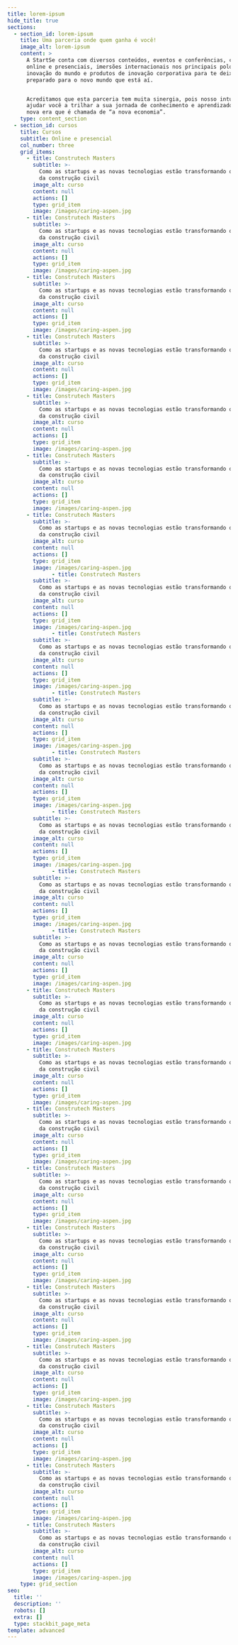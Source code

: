 ```yaml
---
title: lorem-ipsum
hide_title: true
sections:
  - section_id: lorem-ipsum
    title: Uma parceria onde quem ganha é você!
    image_alt: lorem-ipsum
    content: >
      A StartSe conta com diversos conteúdos, eventos e conferências, cursos
      online e presenciais, imersões internacionais nos principais polos de
      inovação do mundo e produtos de inovação corporativa para te deixar
      preparado para o novo mundo que está aí.


      Acreditamos que esta parceria tem muita sinergia, pois nosso intuito é
      ajudar você a trilhar a sua jornada de conhecimento e aprendizado nessa
      nova era que é chamada de “a nova economia”.
    type: content_section
  - section_id: cursos
    title: Cursos
    subtitle: Online e presencial
    col_number: three
    grid_items:
      - title: Construtech Masters
        subtitle: >-
          Como as startups e as novas tecnologias estão transformando o universo
          da construção civil
        image_alt: curso
        content: null
        actions: []
        type: grid_item
        image: /images/caring-aspen.jpg
      - title: Construtech Masters
        subtitle: >-
          Como as startups e as novas tecnologias estão transformando o universo
          da construção civil
        image_alt: curso
        content: null
        actions: []
        type: grid_item
        image: /images/caring-aspen.jpg
      - title: Construtech Masters
        subtitle: >-
          Como as startups e as novas tecnologias estão transformando o universo
          da construção civil
        image_alt: curso
        content: null
        actions: []
        type: grid_item
        image: /images/caring-aspen.jpg
      - title: Construtech Masters
        subtitle: >-
          Como as startups e as novas tecnologias estão transformando o universo
          da construção civil
        image_alt: curso
        content: null
        actions: []
        type: grid_item
        image: /images/caring-aspen.jpg
      - title: Construtech Masters
        subtitle: >-
          Como as startups e as novas tecnologias estão transformando o universo
          da construção civil
        image_alt: curso
        content: null
        actions: []
        type: grid_item
        image: /images/caring-aspen.jpg
      - title: Construtech Masters
        subtitle: >-
          Como as startups e as novas tecnologias estão transformando o universo
          da construção civil
        image_alt: curso
        content: null
        actions: []
        type: grid_item
        image: /images/caring-aspen.jpg
      - title: Construtech Masters
        subtitle: >-
          Como as startups e as novas tecnologias estão transformando o universo
          da construção civil
        image_alt: curso
        content: null
        actions: []
        type: grid_item
        image: /images/caring-aspen.jpg
              - title: Construtech Masters
        subtitle: >-
          Como as startups e as novas tecnologias estão transformando o universo
          da construção civil
        image_alt: curso
        content: null
        actions: []
        type: grid_item
        image: /images/caring-aspen.jpg
              - title: Construtech Masters
        subtitle: >-
          Como as startups e as novas tecnologias estão transformando o universo
          da construção civil
        image_alt: curso
        content: null
        actions: []
        type: grid_item
        image: /images/caring-aspen.jpg
              - title: Construtech Masters
        subtitle: >-
          Como as startups e as novas tecnologias estão transformando o universo
          da construção civil
        image_alt: curso
        content: null
        actions: []
        type: grid_item
        image: /images/caring-aspen.jpg
              - title: Construtech Masters
        subtitle: >-
          Como as startups e as novas tecnologias estão transformando o universo
          da construção civil
        image_alt: curso
        content: null
        actions: []
        type: grid_item
        image: /images/caring-aspen.jpg
              - title: Construtech Masters
        subtitle: >-
          Como as startups e as novas tecnologias estão transformando o universo
          da construção civil
        image_alt: curso
        content: null
        actions: []
        type: grid_item
        image: /images/caring-aspen.jpg
              - title: Construtech Masters
        subtitle: >-
          Como as startups e as novas tecnologias estão transformando o universo
          da construção civil
        image_alt: curso
        content: null
        actions: []
        type: grid_item
        image: /images/caring-aspen.jpg
              - title: Construtech Masters
        subtitle: >-
          Como as startups e as novas tecnologias estão transformando o universo
          da construção civil
        image_alt: curso
        content: null
        actions: []
        type: grid_item
        image: /images/caring-aspen.jpg
      - title: Construtech Masters
        subtitle: >-
          Como as startups e as novas tecnologias estão transformando o universo
          da construção civil
        image_alt: curso
        content: null
        actions: []
        type: grid_item
        image: /images/caring-aspen.jpg
      - title: Construtech Masters
        subtitle: >-
          Como as startups e as novas tecnologias estão transformando o universo
          da construção civil
        image_alt: curso
        content: null
        actions: []
        type: grid_item
        image: /images/caring-aspen.jpg
      - title: Construtech Masters
        subtitle: >-
          Como as startups e as novas tecnologias estão transformando o universo
          da construção civil
        image_alt: curso
        content: null
        actions: []
        type: grid_item
        image: /images/caring-aspen.jpg
      - title: Construtech Masters
        subtitle: >-
          Como as startups e as novas tecnologias estão transformando o universo
          da construção civil
        image_alt: curso
        content: null
        actions: []
        type: grid_item
        image: /images/caring-aspen.jpg
      - title: Construtech Masters
        subtitle: >-
          Como as startups e as novas tecnologias estão transformando o universo
          da construção civil
        image_alt: curso
        content: null
        actions: []
        type: grid_item
        image: /images/caring-aspen.jpg
      - title: Construtech Masters
        subtitle: >-
          Como as startups e as novas tecnologias estão transformando o universo
          da construção civil
        image_alt: curso
        content: null
        actions: []
        type: grid_item
        image: /images/caring-aspen.jpg
      - title: Construtech Masters
        subtitle: >-
          Como as startups e as novas tecnologias estão transformando o universo
          da construção civil
        image_alt: curso
        content: null
        actions: []
        type: grid_item
        image: /images/caring-aspen.jpg
      - title: Construtech Masters
        subtitle: >-
          Como as startups e as novas tecnologias estão transformando o universo
          da construção civil
        image_alt: curso
        content: null
        actions: []
        type: grid_item
        image: /images/caring-aspen.jpg
      - title: Construtech Masters
        subtitle: >-
          Como as startups e as novas tecnologias estão transformando o universo
          da construção civil
        image_alt: curso
        content: null
        actions: []
        type: grid_item
        image: /images/caring-aspen.jpg
      - title: Construtech Masters
        subtitle: >-
          Como as startups e as novas tecnologias estão transformando o universo
          da construção civil
        image_alt: curso
        content: null
        actions: []
        type: grid_item
        image: /images/caring-aspen.jpg
    type: grid_section
seo:
  title: ''
  description: ''
  robots: []
  extra: []
  type: stackbit_page_meta
template: advanced
---
```


